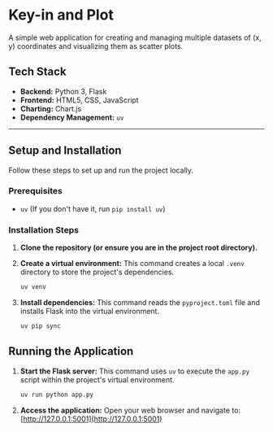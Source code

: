 # Key-in and Plot

A simple web application for creating and managing multiple datasets of (x, y) coordinates and visualizing them as scatter plots.


## Tech Stack

*   **Backend:** Python 3, Flask
*   **Frontend:** HTML5, CSS, JavaScript
*   **Charting:** Chart.js
*   **Dependency Management:** `uv`

---

## Setup and Installation

Follow these steps to set up and run the project locally.

### Prerequisites

*   `uv` (If you don't have it, run `pip install uv`)

### Installation Steps

1.  **Clone the repository (or ensure you are in the project root directory).**

2.  **Create a virtual environment:**
    This command creates a local `.venv` directory to store the project's dependencies.
    ```bash
    uv venv
    ```

3.  **Install dependencies:**
    This command reads the `pyproject.toml` file and installs Flask into the virtual environment.
    ```bash
    uv pip sync
    ```

## Running the Application

1.  **Start the Flask server:**
    This command uses `uv` to execute the `app.py` script within the project's virtual environment.
    ```bash
    uv run python app.py
    ```

2.  **Access the application:**
    Open your web browser and navigate to:
    [http://127.0.0.1:5001](http://127.0.0.1:5001)
